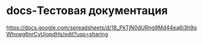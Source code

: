 # docs-Тестовая документация
https://docs.google.com/spreadsheets/d/18_PkTjN0dURng9Md44ea6i3h9qWhvwg6nrCyUiopdHs/edit?usp=sharing
